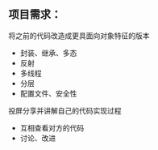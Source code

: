 ## 项目需求：

将之前的代码改造成更具面向对象特征的版本

- 封装、继承、多态
- 反射
- 多线程
- 分层
- 配置文件、安全性

投屏分享并讲解自己的代码实现过程

- 互相查看对方的代码
- 讨论、改进
